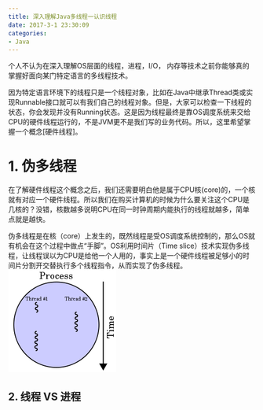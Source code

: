 ```yaml
---
title: 深入理解Java多线程一认识线程
date: 2017-3-1 23:30:09
categories:
- Java
---
```


个人不认为在深入理解OS层面的线程，进程，I/O， 内存等技术之前你能够真的掌握好面向某门特定语言的多线程技术。

因为特定语言环境下的线程只是一个线程对象，比如在Java中继承Thread类或实现Runnable接口就可以有我们自己的线程对象。但是，大家可以检查一下线程的状态，你会发现并没有Running状态。这是因为线程最终是靠OS调度系统来交给CPU的硬件线程运行的，不是JVM更不是我们写的业务代码。所以，这里希望掌握一个概念[硬件线程]。

#  1. 伪多线程
在了解硬件线程这个概念之后，我们还需要明白他是属于CPU核(core)的，一个核就有对应一个硬件线程。所以我们在购买计算机的时候为什么要关注这个CPU是几核的？没错，核数越多说明CPU在同一时钟周期内能执行的线程就越多，简单点就是越快。

伪多线程是在核（core）上发生的，既然线程是受OS调度系统控制的，那么OS就有机会在这个过程中做点“手脚”。OS利用时间片（Time slice）技术实现伪多线程，让线程误以为CPU是给他一个人用的，事实上是一个硬件线程被足够小的时间片分割开交替执行多个线程指令，从而实现了伪多线程。
![时间片](assets/img/java/220px-Multithreaded_process.svg.png)


## 2. 线程 VS 进程
